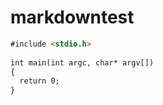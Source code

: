 # markdowntest

~~~html
#include <stdio.h>
 
int main(int argc, char* argv[])
{
  return 0;  
}
~~~
